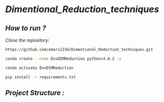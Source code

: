 # *Dimentional_Reduction_techniques*




## *How to run ?*

*Clone the repository:*

```bash
https://github.com/omars1234/Dimentional_Reduction_techniques.git
```

```bash
conda create --name EnvDIMReduction python=3.8.2 -y
```

```bash
conda activate EnvDIMReduction
```

```bash
pip install -r requirements.txt
```

## *Project Structure :*